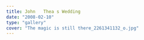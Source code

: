 ```yaml
---
title: John   Thea s Wedding
date: "2008-02-10"
type: "gallery"
cover: "The magic is still there_2261341132_o.jpg"
---
```


